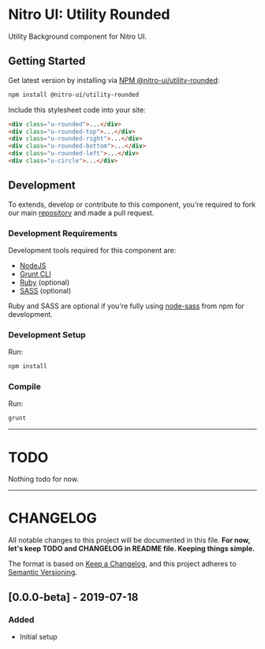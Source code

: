# Nitro UI: Utility Rounded

Utility Background component for Nitro UI.

## Getting Started

Get latest version by installing via [NPM @nitro-ui/utility-rounded](https://www.npmjs.com/package/@nitro-ui/utility-rounded):

```sh
npm install @nitro-ui/utility-rounded
```

Include this stylesheet code into your site:

```html
<div class="u-rounded">...</div>
<div class="u-rounded-top">...</div>
<div class="u-rounded-right">...</div>
<div class="u-rounded-bottom">...</div>
<div class="u-rounded-left">...</div>
<div class="u-circle">...</div>
```



## Development

To extends, develop or contribute to this component, you're required to fork our main [repository](https://github.com/icarasia-/nitro-ui) and made a pull request.

### Development Requirements

Development tools required for this component are:

- [NodeJS](https://nodejs.org/en/)
- [Grunt CLI](https://gruntjs.com)
- [Ruby](https://www.ruby-lang.org/en/) (optional)
- [SASS](https://sass-lang.com) (optional)

Ruby and SASS are optional if you're fully using [node-sass](https://github.com/sass/node-sass) from npm for development.

### Development Setup

Run:

```sh
npm install
```

### Compile

Run:

```sh
grunt
```
---

# TODO

Nothing todo for now.

---

# CHANGELOG

All notable changes to this project will be documented in this file. **For now, let's keep TODO and CHANGELOG in README file. Keeping things simple.**

The format is based on [Keep a Changelog](https://keepachangelog.com/en/1.0.0/),
and this project adheres to [Semantic Versioning](https://semver.org/spec/v2.0.0.html).

## [0.0.0-beta] - 2019-07-18
### Added
- Initial setup
